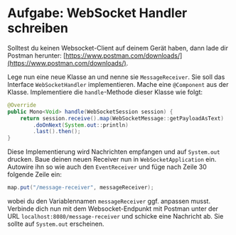 # Aufgabe: WebSocket Handler schreiben

Solltest du keinen Websocket-Client auf deinem Gerät haben, dann lade dir Postman herunter:
[https://www.postman.com/downloads/](https://www.postman.com/downloads/).

Lege nun eine neue Klasse an und nenne sie `MessageReceiver`. Sie soll das Interface `WebSocketHandler` implementieren.
Mache eine `@Component` aus der Klasse.
Implementiere die `handle`-Methode dieser Klasse wie folgt:
```java
@Override
public Mono<Void> handle(WebSocketSession session) {
    return session.receive().map(WebSocketMessage::getPayloadAsText)
        .doOnNext(System.out::println)
        .last().then();
}
```
Diese Implementierung wird Nachrichten empfangen und auf `System.out` drucken.
Baue deinen neuen Receiver nun in `WebSocketApplication` ein. Autowire ihn so wie auch den `EventReceiver`
und füge nach Zeile 30 folgende Zeile ein:
```java
map.put("/message-receiver", messageReceiver);
```
wobei du den Variablennamen `messageReceiver` ggf. anpassen musst.
Verbinde dich nun mit dem Websocket-Endpunkt mit Postman unter der URL
`localhost:8080/message-receiver` und schicke eine Nachricht ab. Sie sollte auf `System.out` erscheinen.
